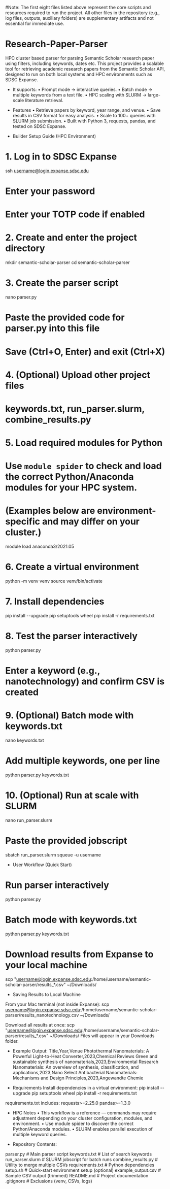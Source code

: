#Note: The first eight files listed above represent the core scripts and resources required to run the project. All other files in the repository (e.g., log files, outputs, auxiliary folders) are supplementary artifacts and not essential for immediate use.
# Research-Paper-Parser
HPC cluster based parser for parsing Semantic Scholar research paper using filters, including keywords, dates etc. 
This project provides a scalable tool for retrieving academic research papers from the Semantic Scholar API, designed to run on both local systems and HPC environments such as SDSC Expanse.

 - It supports:
	•	Prompt mode → interactive queries.
	•	Batch mode → multiple keywords from a text file.
	•	HPC scaling with SLURM → large-scale literature retrieval.

 - Features
	•	Retrieve papers by keyword, year range, and venue.
	•	Save results in CSV format for easy analysis.
	•	Scale to 100+ queries with SLURM job submission.
	•	Built with Python 3, requests, pandas, and tested on SDSC Expanse.

 - Builder Setup Guide (HPC Environment)
# 1. Log in to SDSC Expanse
ssh username@login.expanse.sdsc.edu
# Enter your password
# Enter your TOTP code if enabled

# 2. Create and enter the project directory
mkdir semantic-scholar-parser
cd semantic-scholar-parser

# 3. Create the parser script
nano parser.py
# Paste the provided code for parser.py into this file
# Save (Ctrl+O, Enter) and exit (Ctrl+X)

# 4. (Optional) Upload other project files
# keywords.txt, run_parser.slurm, combine_results.py

# 5. Load required modules for Python
# Use `module spider` to check and load the correct Python/Anaconda modules for your HPC system.
# (Examples below are environment-specific and may differ on your cluster.)
module load anaconda3/2021.05

# 6. Create a virtual environment
python -m venv venv
source venv/bin/activate

# 7. Install dependencies
pip install --upgrade pip setuptools wheel
pip install -r requirements.txt

# 8. Test the parser interactively
python parser.py
# Enter a keyword (e.g., nanotechnology) and confirm CSV is created

# 9. (Optional) Batch mode with keywords.txt
nano keywords.txt
# Add multiple keywords, one per line
python parser.py keywords.txt

# 10. (Optional) Run at scale with SLURM
nano run_parser.slurm
# Paste the provided jobscript
sbatch run_parser.slurm
squeue -u username


 - User Workflow (Quick Start)
# Run parser interactively
python parser.py

# Batch mode with keywords.txt
python parser.py keywords.txt

# Download results from Expanse to your local machine
scp "username@login.expanse.sdsc.edu:/home/username/semantic-scholar-parser/results_*.csv" ~/Downloads/

 - Saving Results to Local Machine

From your Mac terminal (not inside Expanse):
scp username@login.expanse.sdsc.edu:/home/username/semantic-scholar-parser/results_nanotechnology.csv ~/Downloads/

Download all results at once:
scp "username@login.expanse.sdsc.edu:/home/username/semantic-scholar-parser/results_*.csv" ~/Downloads/
Files will appear in your Downloads folder.

 - Example Output:
Title,Year,Venue
Photothermal Nanomaterials: A Powerful Light-to-Heat Converter,2023,Chemical Reviews
Green and sustainable synthesis of nanomaterials,2023,Environmental Research
Nanomaterials: An overview of synthesis, classification, and applications,2023,Nano Select
Antibacterial Nanomaterials: Mechanisms and Design Principles,2023,Angewandte Chemie

 - Requirements
Install dependencies in a virtual environment:
pip install --upgrade pip setuptools wheel
pip install -r requirements.txt

requirements.txt includes:
requests>=2.25.0
pandas>=1.3.0

 - HPC Notes
	•	This workflow is a reference — commands may require adjustment depending on your cluster configuration, modules, and environment.
	•	Use module spider to discover the correct Python/Anaconda modules.
	•	SLURM enables parallel execution of multiple keyword queries.

 - Repository Contents:
   
parser.py              # Main parser script
keywords.txt           # List of search keywords
run_parser.slurm       # SLURM jobscript for batch runs
combine_results.py     # Utility to merge multiple CSVs
requirements.txt       # Python dependencies
setup.sh               # Quick-start environment setup (optional)
example_output.csv     # Sample CSV output (trimmed)
README.md              # Project documentation
.gitignore             # Exclusions (venv, CSVs, logs)

